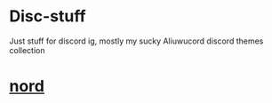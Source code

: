# Disc-stuff

Just stuff for discord ig, mostly my sucky Aliuwucord discord themes collection 

# [nord](https://github.com/Quinxxxx/Disc-stuff/blob/main/Nord/README.md)
